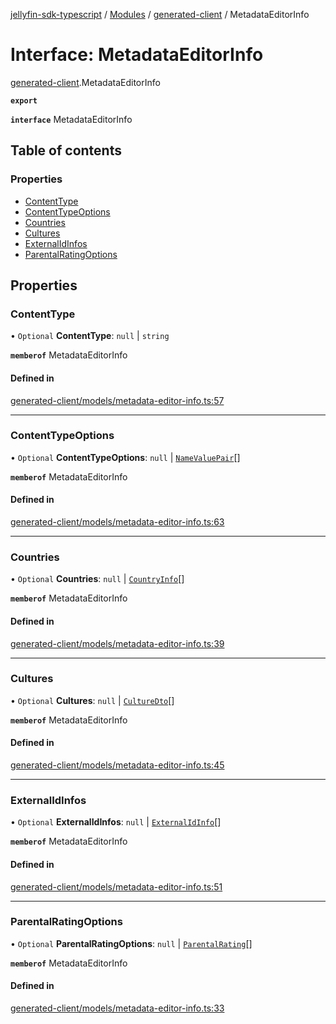 [jellyfin-sdk-typescript](../README.md) / [Modules](../modules.md) / [generated-client](../modules/generated_client.md) / MetadataEditorInfo

# Interface: MetadataEditorInfo

[generated-client](../modules/generated_client.md).MetadataEditorInfo

**`export`**

**`interface`** MetadataEditorInfo

## Table of contents

### Properties

- [ContentType](generated_client.MetadataEditorInfo.md#contenttype)
- [ContentTypeOptions](generated_client.MetadataEditorInfo.md#contenttypeoptions)
- [Countries](generated_client.MetadataEditorInfo.md#countries)
- [Cultures](generated_client.MetadataEditorInfo.md#cultures)
- [ExternalIdInfos](generated_client.MetadataEditorInfo.md#externalidinfos)
- [ParentalRatingOptions](generated_client.MetadataEditorInfo.md#parentalratingoptions)

## Properties

### ContentType

• `Optional` **ContentType**: ``null`` \| `string`

**`memberof`** MetadataEditorInfo

#### Defined in

[generated-client/models/metadata-editor-info.ts:57](https://github.com/thornbill/jellyfin-sdk-typescript/blob/350a9a5/src/generated-client/models/metadata-editor-info.ts#L57)

___

### ContentTypeOptions

• `Optional` **ContentTypeOptions**: ``null`` \| [`NameValuePair`](generated_client.NameValuePair.md)[]

**`memberof`** MetadataEditorInfo

#### Defined in

[generated-client/models/metadata-editor-info.ts:63](https://github.com/thornbill/jellyfin-sdk-typescript/blob/350a9a5/src/generated-client/models/metadata-editor-info.ts#L63)

___

### Countries

• `Optional` **Countries**: ``null`` \| [`CountryInfo`](generated_client.CountryInfo.md)[]

**`memberof`** MetadataEditorInfo

#### Defined in

[generated-client/models/metadata-editor-info.ts:39](https://github.com/thornbill/jellyfin-sdk-typescript/blob/350a9a5/src/generated-client/models/metadata-editor-info.ts#L39)

___

### Cultures

• `Optional` **Cultures**: ``null`` \| [`CultureDto`](generated_client.CultureDto.md)[]

**`memberof`** MetadataEditorInfo

#### Defined in

[generated-client/models/metadata-editor-info.ts:45](https://github.com/thornbill/jellyfin-sdk-typescript/blob/350a9a5/src/generated-client/models/metadata-editor-info.ts#L45)

___

### ExternalIdInfos

• `Optional` **ExternalIdInfos**: ``null`` \| [`ExternalIdInfo`](generated_client.ExternalIdInfo.md)[]

**`memberof`** MetadataEditorInfo

#### Defined in

[generated-client/models/metadata-editor-info.ts:51](https://github.com/thornbill/jellyfin-sdk-typescript/blob/350a9a5/src/generated-client/models/metadata-editor-info.ts#L51)

___

### ParentalRatingOptions

• `Optional` **ParentalRatingOptions**: ``null`` \| [`ParentalRating`](generated_client.ParentalRating.md)[]

**`memberof`** MetadataEditorInfo

#### Defined in

[generated-client/models/metadata-editor-info.ts:33](https://github.com/thornbill/jellyfin-sdk-typescript/blob/350a9a5/src/generated-client/models/metadata-editor-info.ts#L33)
